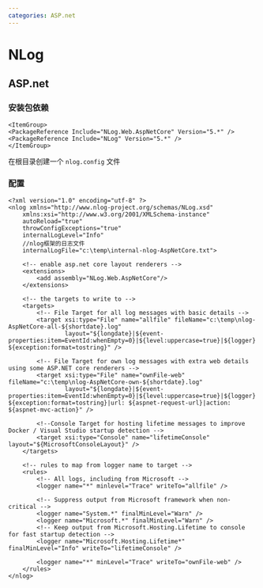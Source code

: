 ```yaml
---
categories: ASP.net
---
```


# NLog

## ASP.net

### 安装包依赖

    <ItemGroup>
    <PackageReference Include="NLog.Web.AspNetCore" Version="5.*" />
    <PackageReference Include="NLog" Version="5.*" />
    </ItemGroup>

在根目录创建一个 `nlog.config` 文件

### 配置

    <?xml version="1.0" encoding="utf-8" ?>
    <nlog xmlns="http://www.nlog-project.org/schemas/NLog.xsd"
        xmlns:xsi="http://www.w3.org/2001/XMLSchema-instance"
        autoReload="true"
        throwConfigExceptions="true"
        internalLogLevel="Info"
        //nlog框架的日志文件
        internalLogFile="c:\temp\internal-nlog-AspNetCore.txt">

        <!-- enable asp.net core layout renderers -->
        <extensions>
            <add assembly="NLog.Web.AspNetCore"/>
        </extensions>

        <!-- the targets to write to -->
        <targets>
            <!-- File Target for all log messages with basic details -->
            <target xsi:type="File" name="allfile" fileName="c:\temp\nlog-AspNetCore-all-${shortdate}.log"
                    layout="${longdate}|${event-properties:item=EventId:whenEmpty=0}|${level:uppercase=true}|${logger}|${message} ${exception:format=tostring}" />

            <!-- File Target for own log messages with extra web details using some ASP.NET core renderers -->
            <target xsi:type="File" name="ownFile-web" fileName="c:\temp\nlog-AspNetCore-own-${shortdate}.log"
                    layout="${longdate}|${event-properties:item=EventId:whenEmpty=0}|${level:uppercase=true}|${logger}|${message} ${exception:format=tostring}|url: ${aspnet-request-url}|action: ${aspnet-mvc-action}" />

            <!--Console Target for hosting lifetime messages to improve Docker / Visual Studio startup detection -->
            <target xsi:type="Console" name="lifetimeConsole" layout="${MicrosoftConsoleLayout}" />
        </targets>

        <!-- rules to map from logger name to target -->
        <rules>
            <!-- All logs, including from Microsoft -->
            <logger name="*" minlevel="Trace" writeTo="allfile" />

            <!-- Suppress output from Microsoft framework when non-critical -->
            <logger name="System.*" finalMinLevel="Warn" />
            <logger name="Microsoft.*" finalMinLevel="Warn" />
            <!-- Keep output from Microsoft.Hosting.Lifetime to console for fast startup detection -->
            <logger name="Microsoft.Hosting.Lifetime*" finalMinLevel="Info" writeTo="lifetimeConsole" />

            <logger name="*" minLevel="Trace" writeTo="ownFile-web" />
        </rules>
    </nlog>
